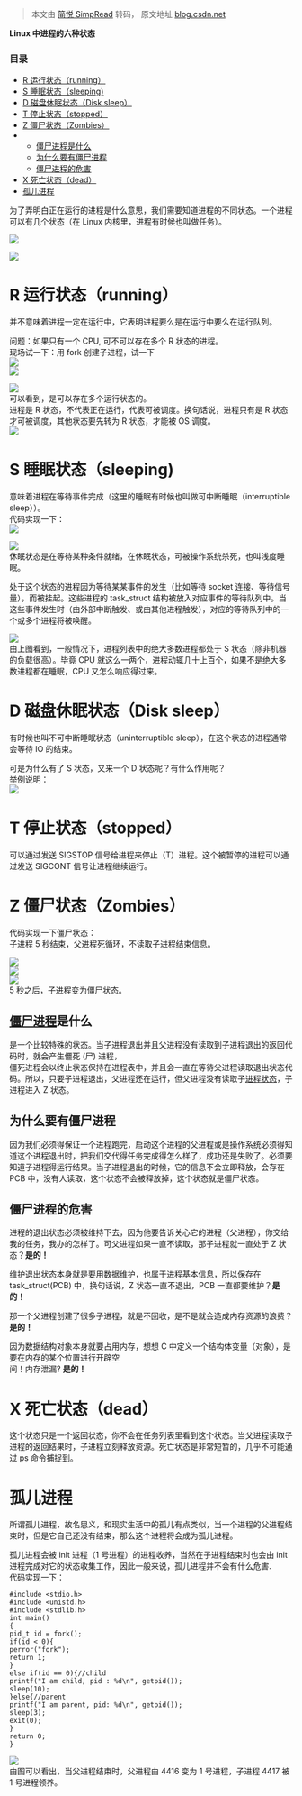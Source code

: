 > 本文由 [简悦 SimpRead](http://ksria.com/simpread/) 转码， 原文地址 [blog.csdn.net](https://blog.csdn.net/qq_49613557/article/details/120294908)

**Linux 中进程的六种状态**

### 目录

*   [R 运行状态（running）](#Rrunning_12)
*   [S 睡眠状态（sleeping)](#Ssleeping_25)
*   [D 磁盘休眠状态（Disk sleep）](#DDisk_sleep_38)
*   [T 停止状态（stopped）](#Tstopped_45)
*   [Z 僵尸状态（Zombies）](#ZZombies_47)
*   *   [僵尸进程是什么](#_55)
    *   [为什么要有僵尸进程](#_58)
    *   [僵尸进程的危害](#_60)
*   [X 死亡状态（dead）](#Xdead_69)
*   [孤儿进程](#_72)

为了弄明白正在运行的进程是什么意思，我们需要知道进程的不同状态。一个进程可以有几个状态（在 Linux 内核里，进程有时候也叫做任务）。

![](https://img-blog.csdnimg.cn/93b7bc5766f14b05961ab3378fa9fbbc.png?x-oss-process=image/watermark,type_ZHJvaWRzYW5zZmFsbGJhY2s,shadow_50,text_Q1NETiBA5bCP5LiA77yB,size_20,color_FFFFFF,t_70,g_se,x_16)

![](https://img-blog.csdnimg.cn/58f1a98e297148498f2fe624b7fe0181.png?x-oss-process=image/watermark,type_ZHJvaWRzYW5zZmFsbGJhY2s,shadow_50,text_Q1NETiBA5bCP5LiA77yB,size_20,color_FFFFFF,t_70,g_se,x_16)

R 运行状态（running）
===============

并不意味着进程一定在运行中，它表明进程要么是在运行中要么在运行队列。

问题：如果只有一个 CPU, 可不可以存在多个 R 状态的进程。  
现场试一下：用 fork 创建子进程，试一下  
![](https://img-blog.csdnimg.cn/2879b7678ce041f3b4806b3beb19f29b.png)  
![](https://img-blog.csdnimg.cn/b585e86aedd0491682f82b117d3a7662.png?x-oss-process=image/watermark,type_ZHJvaWRzYW5zZmFsbGJhY2s,shadow_50,text_Q1NETiBA5bCP5LiA77yB,size_20,color_FFFFFF,t_70,g_se,x_16)

![](https://img-blog.csdnimg.cn/5572bb627eb64b148958ad06e92f02c8.png?x-oss-process=image/watermark,type_ZHJvaWRzYW5zZmFsbGJhY2s,shadow_50,text_Q1NETiBA5bCP5LiA77yB,size_20,color_FFFFFF,t_70,g_se,x_16)  
可以看到，是可以存在多个运行状态的。  
进程是 R 状态，不代表正在运行，代表可被调度。换句话说，进程只有是 R 状态才可被调度，其他状态要先转为 R 状态，才能被 OS 调度。  
![](https://img-blog.csdnimg.cn/7a0f56e0b93e4eb09365f78587bce695.png?x-oss-process=image/watermark,type_ZHJvaWRzYW5zZmFsbGJhY2s,shadow_50,text_Q1NETiBA5bCP5LiA77yB,size_20,color_FFFFFF,t_70,g_se,x_16)

S 睡眠状态（sleeping)
================

意味着进程在等待事件完成（这里的睡眠有时候也叫做可中断睡眠（interruptible sleep））。  
代码实现一下：  
![](https://img-blog.csdnimg.cn/7298253e85e14088a1e29ffce739c002.png?x-oss-process=image/watermark,type_ZHJvaWRzYW5zZmFsbGJhY2s,shadow_50,text_Q1NETiBA5bCP5LiA77yB,size_20,color_FFFFFF,t_70,g_se,x_16)

![](https://img-blog.csdnimg.cn/d4eff6ce8ce5433b9a1bb744c2324406.png)  
休眠状态是在等待某种条件就绪，在休眠状态，可被操作系统杀死，也叫浅度睡眠。

处于这个状态的进程因为等待某某事件的发生（比如等待 socket 连接、等待信号量），而被挂起。这些进程的 task_struct 结构被放入对应事件的等待队列中。当这些事件发生时（由外部中断触发、或由其他进程触发），对应的等待队列中的一个或多个进程将被唤醒。

![](https://img-blog.csdnimg.cn/5572bb627eb64b148958ad06e92f02c8.png?x-oss-process=image/watermark,type_ZHJvaWRzYW5zZmFsbGJhY2s,shadow_50,text_Q1NETiBA5bCP5LiA77yB,size_20,color_FFFFFF,t_70,g_se,x_16)  
由上图看到，一般情况下，进程列表中的绝大多数进程都处于 S 状态（除非机器的负载很高）。毕竟 CPU 就这么一两个，进程动辄几十上百个，如果不是绝大多数进程都在睡眠，CPU 又怎么响应得过来。

D 磁盘休眠状态（Disk sleep）
====================

有时候也叫不可中断睡眠状态（uninterruptible sleep），在这个状态的进程通常会等待 IO 的结束。

可是为什么有了 S 状态，又来一个 D 状态呢？有什么作用呢？  
举例说明：  
![](https://img-blog.csdnimg.cn/42e59e90545649cb9c0066e60d59bd1f.png?x-oss-process=image/watermark,type_ZHJvaWRzYW5zZmFsbGJhY2s,shadow_50,text_Q1NETiBA5bCP5LiA77yB,size_20,color_FFFFFF,t_70,g_se,x_16)

T 停止状态（stopped）
===============

可以通过发送 SIGSTOP 信号给进程来停止（T）进程。这个被暂停的进程可以通过发送 SIGCONT 信号让进程继续运行。

Z 僵尸状态（Zombies）
===============

代码实现一下僵尸状态：  
子进程 5 秒结束，父进程死循环，不读取子进程结束信息。

![](https://img-blog.csdnimg.cn/7c555ca3161441afa5f18b4cdd97c6a3.png?x-oss-process=image/watermark,type_ZHJvaWRzYW5zZmFsbGJhY2s,shadow_50,text_Q1NETiBA5bCP5LiA77yB,size_20,color_FFFFFF,t_70,g_se,x_16)  
![](https://img-blog.csdnimg.cn/29eb761d62824b0abff214f291bccb33.png?x-oss-process=image/watermark,type_ZHJvaWRzYW5zZmFsbGJhY2s,shadow_50,text_Q1NETiBA5bCP5LiA77yB,size_20,color_FFFFFF,t_70,g_se,x_16)  
![](https://img-blog.csdnimg.cn/ef521e74962345daaf4faaeadbbd2ff0.png?x-oss-process=image/watermark,type_ZHJvaWRzYW5zZmFsbGJhY2s,shadow_50,text_Q1NETiBA5bCP5LiA77yB,size_20,color_FFFFFF,t_70,g_se,x_16)  
5 秒之后，子进程变为僵尸状态。

[僵尸进程](https://so.csdn.net/so/search?q=%E5%83%B5%E5%B0%B8%E8%BF%9B%E7%A8%8B&spm=1001.2101.3001.7020)是什么
-------------------------------------------------------------------------------------------------------

是一个比较特殊的状态。当子进程退出并且父进程没有读取到子进程退出的返回代码时，就会产生僵死 (尸) 进程，  
僵死进程会以终止状态保持在进程表中，并且会一直在等待父进程读取退出状态代码。所以，只要子进程退出，父进程还在运行，但父进程没有读取子[进程状态](https://so.csdn.net/so/search?q=%E8%BF%9B%E7%A8%8B%E7%8A%B6%E6%80%81&spm=1001.2101.3001.7020)，子进程进入 Z 状态。

为什么要有僵尸进程
---------

因为我们必须得保证一个进程跑完，启动这个进程的父进程或是操作系统必须得知道这个进程退出时，把我们交代得任务完成得怎么样了，成功还是失败了。必须要知道子进程得运行结果。当子进程退出的时候，它的信息不会立即释放，会存在 PCB 中，没有人读取，这个状态不会被释放掉，这个状态就是僵尸状态。

僵尸进程的危害
-------

进程的退出状态必须被维持下去，因为他要告诉关心它的进程（父进程），你交给我的任务，我办的怎样了。可父进程如果一直不读取，那子进程就一直处于 Z 状态？**是的！**

维护退出状态本身就是要用数据维护，也属于进程基本信息，所以保存在 task_struct(PCB) 中，换句话说，Z 状态一直不退出，PCB 一直都要维护？**是的！**

那一个父进程创建了很多子进程，就是不回收，是不是就会造成内存资源的浪费？**是的！**

因为数据结构对象本身就要占用内存，想想 C 中定义一个结构体变量（对象），是要在内存的某个位置进行开辟空  
间！内存泄漏? **是的！**

X 死亡状态（dead）
============

这个状态只是一个返回状态，你不会在任务列表里看到这个状态。当父进程读取子进程的返回结果时，子进程立刻释放资源。死亡状态是非常短暂的，几乎不可能通过 ps 命令捕捉到。

孤儿进程
====

所谓孤儿进程，故名思义，和现实生活中的孤儿有点类似，当一个进程的父进程结束时，但是它自己还没有结束，那么这个进程将会成为孤儿进程。

孤儿进程会被 init 进程（1 号进程）的进程收养，当然在子进程结束时也会由 init 进程完成对它的状态收集工作，因此一般来说，孤儿进程并不会有什么危害.  
代码实现一下：

```
#include <stdio.h>
#include <unistd.h>
#include <stdlib.h>
int main()
{
pid_t id = fork();
if(id < 0){
perror("fork");
return 1;
}
else if(id == 0){//child
printf("I am child, pid : %d\n", getpid());
sleep(10);
}else{//parent
printf("I am parent, pid: %d\n", getpid());
sleep(3);
exit(0);
}
return 0;
}

```

![](https://img-blog.csdnimg.cn/c0fdb2da2c83481ebe86fca674fe768c.png?x-oss-process=image/watermark,type_ZHJvaWRzYW5zZmFsbGJhY2s,shadow_50,text_Q1NETiBA5bCP5LiA77yB,size_20,color_FFFFFF,t_70,g_se,x_16)  
由图可以看出，当父进程结束时，父进程由 4416 变为 1 号进程，子进程 4417 被 1 号进程领养。